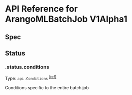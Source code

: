 # API Reference for ArangoMLBatchJob V1Alpha1

## Spec

## Status

### .status.conditions

Type: `api.Conditions` <sup>[\[ref\]](https://github.com/arangodb/kube-arangodb/blob/1.2.35/pkg/apis/ml/v1alpha1/batchjob_status.go#L28)</sup>

Conditions specific to the entire batch job

